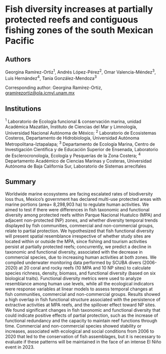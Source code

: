 # Fish diversity increases at partially protected reefs and contiguous fishing zones of the south Mexican Pacific

## Authors

Georgina Ramírez-Ortiz<sup>1</sup>, Andrés López-Pérez<sup>2</sup>, Omar Valencia-Méndez<sup>3</sup>, Luis Hernández<sup>4</sup>, Tania González-Mendoza<sup>3</sup>

Corresponding author: Georgina Ramírez-Ortiz, gramirezortiz@ola.icmyl.unam.mx

## Institutions
<sup>1</sup> Laboratorio de Ecología funcional & conservación marina, unidad Académica Mazatlán, Instituto de Ciencias del Mar y Limnología, Universidad Nacional Autónoma de México;
<sup>2</sup> Laboratorio de Ecosistemas Costeros, Departamento de Hidrobiología, Universidad Autónoma Metropolitana-Iztapalapa;
<sup>3</sup> Departamento de Ecología Marina, Centro de Investigación Científica y de Educación Superior de Ensenada, Laboratorio de Esclerocronología, Ecología y Pesquerías de la Zona Costera;
<sup>4</sup> Departamento Académico de Ciencias Marinas y Costeras, Universidad Autónoma de Baja California Sur, Laboratorio de Sistemas arrecifales

## Summary
Worldwide marine ecosystems are facing escalated rates of biodiversity loss thus, Mexico’s government has declared multi-use protected areas with marine portions (area= 8,298,903 ha) to regulate human activities. We aimed to test if there were differences in fish taxonomic and functional diversity among protected reefs within Parque Nacional Huatulco (MPA) and adjacent non-protected (NP) zones, and whether diversity temporal trends displayed by fish communities, commercial and non-commercial groups, relate to partial protection. We hypothesized that fish functional diversity will present spatial resemblance irrespective of whether study sites are located within or outside the MPA, since fishing and tourism activities persist at partially protected reefs; concurrently, we predict a decline in taxonomic and functional diversity, associated with the decrease in commercial species, due to increasing human activities at both zones. We compiled underwater monitoring data performed by SCUBA divers (2006-2020) at 20 coral and rocky reefs (10 MPA and 10 NP sites) to calculate species richness, density, biomass, and functional diversity (based on six biological traits). Functional diversity metrics were used to analyze resemblance among human use levels, while all the ecological indicators were response variables at linear models to assess temporal changes at fish communities, commercial and non-commercial groups. Results showed a high overlap in fish functional structure associated with the persistence of extractive activities at MPA reefs, and the spillover effect toward NP sites. We found significant changes in fish taxonomic and functional diversity that could indicate positive effects of partial protection, such as the increase of functional redundancy and the capacity to maintain reef functions through time. Commercial and non-commercial species showed stability or increases, associated with ecological and social conditions from 2006 to 2020 that led to the conservation of fish assemblages, but it is necessary to evaluate if these patterns will be maintained in the  face of an intense El Niño event in 2023.
